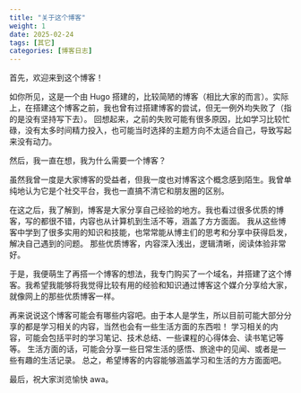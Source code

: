 ```yaml
---
title: "关于这个博客"
weight: 1
date: 2025-02-24
tags: [其它]
categories: [博客日志]
---
```


首先，欢迎来到这个博客！

如你所见，这是一个由 Hugo 搭建的，比较简陋的博客（相比大家的而言）。实际上，在搭建这个博客之前，我也曾有过搭建博客的尝试，但无一例外均失败了（指的是没有坚持写下去）。 回想起来，之前的失败可能有很多原因，比如学习比较忙碌，没有太多时间精力投入，也可能当时选择的主题方向不太适合自己，导致写起来没有动力。

然后，我一直在想，我为什么需要一个博客？

虽然我曾一度是大家博客的受益者，但我一度也对博客这个概念感到陌生。我曾单纯地认为它是个社交平台，我也一直搞不清它和朋友圈的区别。

在这之后，我了解到，博客是大家分享自己经验的地方。我也看过很多优质的博客，写的都很不错，内容也从计算机到生活不等，涵盖了方方面面。 我从这些博客中学到了很多实用的知识和技能，也常常能从博主们的思考和分享中获得启发，解决自己遇到的问题。 那些优质博客，内容深入浅出，逻辑清晰，阅读体验非常好。

于是，我便萌生了再搭一个博客的想法，我专门购买了一个域名，并搭建了这个博客。我希望我能够将我觉得比较有用的经验和知识通过博客这个媒介分享给大家，就像网上的那些优质博客一样。

再来说说这个博客可能会有哪些内容吧。由于本人是学生，所以目前可能大部分分享的都是学习相关的内容，当然也会有一些生活方面的东西啦！ 学习相关的内容，可能会包括平时的学习笔记、技术总结、一些课程的心得体会、读书笔记等等。 生活方面的话，可能会分享一些日常生活的感悟、旅途中的见闻、或者是一些有趣的生活记录。 总之，希望博客的内容能够涵盖学习和生活的方方面面吧。

最后，祝大家浏览愉快 awa。 
